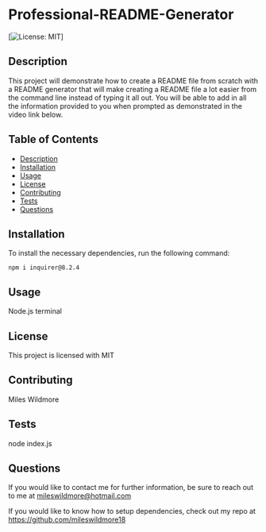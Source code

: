 
  # Professional-README-Generator
  [![License: MIT](https://img.shields.io/badge/License-MIT-green.svg)]
 ## Description
  
This project will demonstrate how to create a README file from scratch with a README generator that will make creating a README file a lot easier from the command line instead of typing it all out. You will be able to add in all the information provided to you when prompted as demonstrated in the video link below.

 ## Table of Contents
  * [Description](#description)
  * [Installation](#installation)
  * [Usage](#usage)
  * [License](#license)
  * [Contributing](#contributing)
  * [Tests](#tests)
  * [Questions](#questions)

  

  ## Installation
  
  To install the necessary dependencies, run the following command:
  ```
  npm i inquirer@8.2.4
  ```

  ## Usage
  Node.js terminal
  
  ## License 

  This project is licensed with MIT

  ## Contributing
  
  Miles Wildmore

  ## Tests
  node index.js

  ## Questions

  If you would like to contact me for further information, be sure to reach out to me at mileswildmore@hotmail.com
  
  If you would like to know how to setup dependencies, check out my repo at https://github.com/mileswildmore18
  